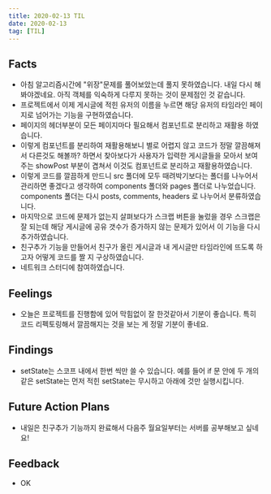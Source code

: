 ```yaml
---
title: 2020-02-13 TIL
date: 2020-02-13
tag: [TIL]
---
```


## Facts

- 아침 알고리즘시간에 "위장"문제를 풀어보았는데 풀지 못하였습니다. 내일 다시 해봐야겠네요. 아직 객체를 익숙하게 다루지 못하는 것이 문제점인 것 같습니다.
- 프로젝트에서 이제 게시글에 적힌 유저의 이름을 누르면 해당 유저의 타임라인 페이지로 넘어가는 기능을 구현하였습니다.
- 페이지의 헤더부분이 모든 페이지마다 필요해서 컴포넌트로 분리하고 재활용 하였습니다.
- 이렇게 컴포넌트를 분리하여 재활용해보니 별로 어렵지 않고 코드가 정말 깔끔해져서 다른것도 해볼까? 하면서 찾아보다가 사용자가 입력한 게시글들을 모아서 보여주는 showPost 부분이 겹쳐서 이것도 컴포넌트로 분리하고 재활용하였습니다.
- 이렇게 코드를 깔끔하게 만드니 src 폴더에 모두 때려박기보다는 폴더를 나누어서 관리하면 좋겠다고 생각하여 components 폴더와 pages 폴더로 나누었습니다. components 폴더는 다시 posts, comments, headers 로 나누어서 분류하였습니다.
- 마지막으로 코드에 문제가 없는지 살펴보다가 스크랩 버튼을 눌렀을 경우 스크랩은 잘 되는데 해당 게시글에 공유 갯수가 증가하지 않는 문제가 있어서 이 기능을 다시 추가하였습니다.
- 친구추가 기능을 만들어서 친구가 올린 게시글과 내 게시글만 타임라인에 뜨도록 하고자 어떻게 코드를 짤 지 구상하였습니다.
- 네트워크 스터디에 참여하였습니다.

## Feelings

- 오늘은 프로젝트를 진행함에 있어 막힘없이 잘 한것같아서 기분이 좋습니다. 특히 코드 리펙토링해서 깔끔해지는 것을 보는 게 정말 기분이 좋네요.

## Findings

- setState는 스코프 내에서 한번 씩만 쓸 수 있습니다. 예를 들어 if 문 안에 두 개의 같은 setState는 먼저 적힌 setState는 무시하고 아래에 것만 실행시킵니다.

## Future Action Plans

- 내일은 친구추가 기능까지 완료해서 다음주 월요일부터는 서버를 공부해보고 싶네요!

## Feedback

- OK
